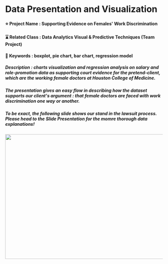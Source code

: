 # Data Presentation and Visualization

#### ⭐ Project Name : Supporting Evidence on Females' Work Discrimination
#### ⌛ Related Class : Data Analytics Visual & Predictive Techniques (Team Project)
#### 🔑 Keywords : boxplot, pie chart, bar chart, regression model
##### Description : charts visualization and regression analysis on salary and role-promotion data as supporting court evidence for the pretend-client, which are the working female doctors at Houston College of Medicine.

##### The presentation gives an easy flow in describing how the dataset supports our client's argument : that female doctors are faced with work discrimination one way or another.
##### To be exact, the following slide shows our stand in the lawsuit process. Please head to the Slide Presentation for the momre thorough data explanations!
<img src="https://github.com/user-attachments/assets/1d3db65c-4759-4f28-81b9-906f2145cd62" width="550" height="400">

